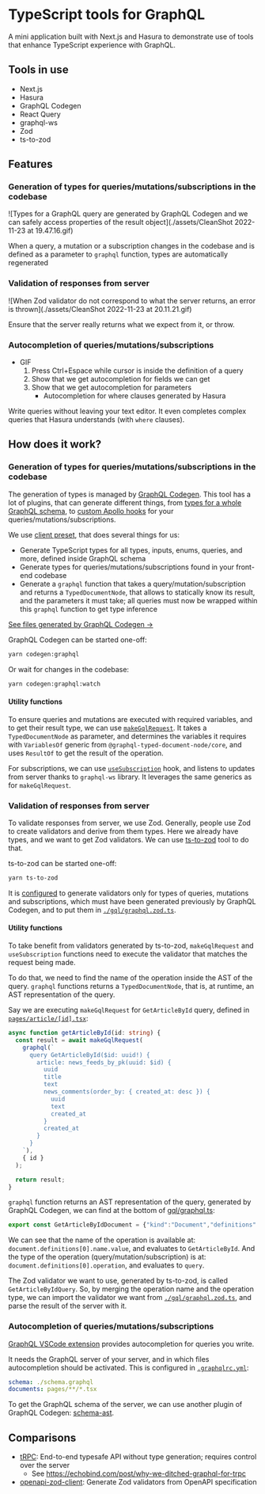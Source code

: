 # TypeScript tools for GraphQL

A mini application built with Next.js and Hasura to demonstrate use of tools that enhance TypeScript experience with GraphQL.

## Tools in use

- Next.js
- Hasura
- GraphQL Codegen
- React Query
- graphql-ws
- Zod
- ts-to-zod

## Features

### Generation of types for queries/mutations/subscriptions in the codebase

![Types for a GraphQL query are generated by GraphQL Codegen and we can safely access properties of the result object](./assets/CleanShot 2022-11-23 at 19.47.16.gif)

When a query, a mutation or a subscription changes in the codebase and is defined as a parameter to `graphql` function, types are automatically regenerated

### Validation of responses from server

![When Zod validator do not correspond to what the server returns, an error is thrown](./assets/CleanShot 2022-11-23 at 20.11.21.gif)

Ensure that the server really returns what we expect from it, or throw.

### Autocompletion of queries/mutations/subscriptions

- GIF
  1. Press Ctrl+Espace while cursor is inside the definition of a query
  2. Show that we get autocompletion for fields we can get
  3. Show that we get autocompletion for parameters
     - Autocompletion for where clauses generated by Hasura

Write queries without leaving your text editor. It even completes complex queries that Hasura understands (with `where` clauses).

## How does it work?

### Generation of types for queries/mutations/subscriptions in the codebase

The generation of types is managed by [GraphQL Codegen](https://the-guild.dev/graphql/codegen). This tool has a lot of plugins, that can generate different things, from [types for a whole GraphQL schema](https://the-guild.dev/graphql/codegen/plugins/typescript/typescript), to [custom Apollo hooks](https://the-guild.dev/graphql/codegen/plugins/typescript/typescript-react-apollo) for your queries/mutations/subscriptions.

We use [client preset](https://the-guild.dev/graphql/codegen/docs/guides/react-vue), that does several things for us:

- Generate TypeScript types for all types, inputs, enums, queries, and more, defined inside GraphQL schema
- Generate types for queries/mutations/subscriptions found in your front-end codebase
- Generate a `graphql` function that takes a query/mutation/subscription and returns a `TypedDocumentNode`, that allows to statically know its result, and the parameters it must take; all queries must now be wrapped within this `graphql` function to get type inference

[See files generated by GraphQL Codegen →](./gql/)

GraphQL Codegen can be started one-off:

```bash
yarn codegen:graphql
```

Or wait for changes in the codebase:

```bash
yarn codegen:graphql:watch
```

#### Utility functions

To ensure queries and mutations are executed with required variables, and to get their result type, we can use [`makeGqlRequest`](./utils/request.ts). It takes a `TypedDocumentNode` as parameter, and determines the variables it requires with `VariablesOf` generic from `@graphql-typed-document-node/core`, and uses `ResultOf` to get the result of the operation.

For subscriptions, we can use [`useSubscription`](./utils/useSubscription.ts) hook, and listens to updates from server thanks to `graphql-ws` library. It leverages the same generics as for `makeGqlRequest`.

### Validation of responses from server

To validate responses from server, we use Zod. Generally, people use Zod to create validators and derive from them types. Here we already have types, and we want to get Zod validators. We can use [ts-to-zod](https://github.com/fabien0102/ts-to-zod) tool to do that.

ts-to-zod can be started one-off:

```bash
yarn ts-to-zod
```

It is [configured](./ts-to-zod.config.js) to generate validators only for types of queries, mutations and subscriptions, which must have been generated previously by GraphQL Codegen, and to put them in [`./gql/graphql.zod.ts`](`./gql/graphql.zod.ts`).

#### Utility functions

To take benefit from validators generated by ts-to-zod, `makeGqlRequest` and `useSubscription` functions need to execute the validator that matches the request being made.

To do that, we need to find the name of the operation inside the AST of the query. `graphql` functions returns a `TypedDocumentNode`, that is, at runtime, an AST representation of the query.

Say we are executing `makeGqlRequest` for `GetArticleById` query, defined in [`pages/article/[id].tsx`](./pages/article/[id].tsx):

```ts
async function getArticleById(id: string) {
  const result = await makeGqlRequest(
    graphql(`
      query GetArticleById($id: uuid!) {
        article: news_feeds_by_pk(uuid: $id) {
          uuid
          title
          text
          news_comments(order_by: { created_at: desc }) {
            uuid
            text
            created_at
          }
          created_at
        }
      }
    `),
    { id }
  );

  return result;
}
```

`graphql` function returns an AST representation of the query, generated by GraphQL Codegen, we can find at the bottom of [gql/graphql.ts](./gql/graphql.ts):

```ts
export const GetArticleByIdDocument = {"kind":"Document","definitions":[{"kind":"OperationDefinition","operation":"query","name":{"kind":"Name","value":"GetArticleById"},"variableDefinitions":[{"kind":"VariableDefinition","variable":{"kind":"Variable","name":{"kind":"Name","value":"id"}},"type":{"kind":"NonNullType","type":{"kind":"NamedType","name":{"kind":"Name","value":"uuid"}}}}],"selectionSet":{"kind":"SelectionSet","selections":[{"kind":"Field","alias":{"kind":"Name","value":"article"},"name":{"kind":"Name","value":"news_feeds_by_pk"},"arguments":[{"kind":"Argument","name":{"kind":"Name","value":"uuid"},"value":{"kind":"Variable","name":{"kind":"Name","value":"id"}}}],"selectionSet":{"kind":"SelectionSet","selections":[{"kind":"Field","name":{"kind":"Name","value":"uuid"}},{"kind":"Field","name":{"kind":"Name","value":"title"}},{"kind":"Field","name":{"kind":"Name","value":"text"}},{"kind":"Field","name":{"kind":"Name","value":"news_comments"},"arguments":[{"kind":"Argument","name":{"kind":"Name","value":"order_by"},"value":{"kind":"ObjectValue","fields":[{"kind":"ObjectField","name":{"kind":"Name","value":"created_at"},"value":{"kind":"EnumValue","value":"desc"}}]}}],"selectionSet":{"kind":"SelectionSet","selections":[{"kind":"Field","name":{"kind":"Name","value":"uuid"}},{"kind":"Field","name":{"kind":"Name","value":"text"}},{"kind":"Field","name":{"kind":"Name","value":"created_at"}}]}},{"kind":"Field","name":{"kind":"Name","value":"created_at"}}]}}]}}]} as unknown as DocumentNode<GetArticleByIdQuery, GetArticleByIdQueryVariables>;
```

We can see that the name of the operation is available at: `document.definitions[0].name.value`, and evaluates to `GetArticleById`. And the type of the operation (query/mutation/subscription) is at: `document.definitions[0].operation`, and evaluates to `query`.

The Zod validator we want to use, generated by ts-to-zod, is called `GetArticleByIdQuery`. So, by merging the operation name and the operation type, we can import the validator we want from [`./gql/graphql.zod.ts`](`./gql/graphql.zod.ts`), and parse the result of the server with it.

### Autocompletion of queries/mutations/subscriptions

[GraphQL VSCode extension](https://marketplace.visualstudio.com/items?itemName=GraphQL.vscode-graphql) provides autocompletion for queries you write.

It needs the GraphQL server of your server, and in which files autocompletion should be activated. This is configured in [`.graphqlrc.yml`](./.graphqlrc.yml):

```yml
schema: ./schema.graphql
documents: pages/**/*.tsx
```

To get the GraphQL schema of the server, we can use another plugin of GraphQL Codegen: [schema-ast](https://the-guild.dev/graphql/codegen/plugins/other/schema-ast).

## Comparisons

- [tRPC](https://trpc.io/): End-to-end typesafe API without type generation; requires control over the server
  - See https://echobind.com/post/why-we-ditched-graphql-for-trpc
- [openapi-zod-client](https://github.com/astahmer/openapi-zod-client): Generate Zod validators from OpenAPI specification
